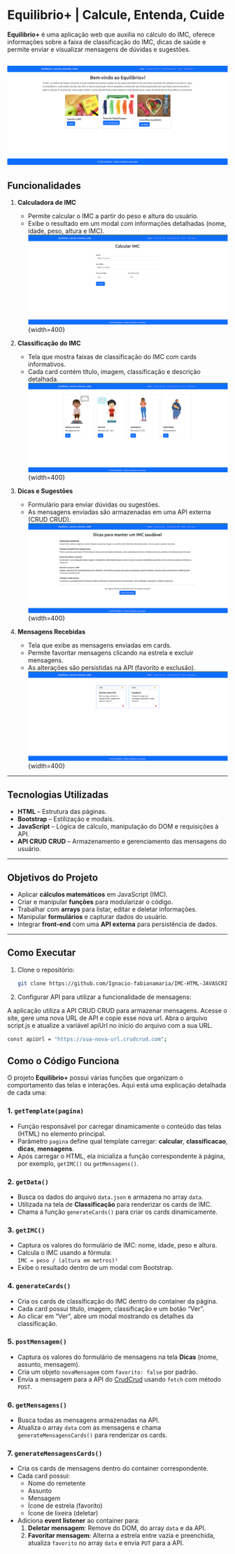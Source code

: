 # Equilibrio+ | Calcule, Entenda, Cuide

**Equilibrio+** é uma aplicação web que auxilia no cálculo do IMC, oferece informações sobre a faixa de classificação do IMC, dicas de saúde e permite enviar e visualizar mensagens de dúvidas e sugestões.

![Home](assets/home.png)  
---

## Funcionalidades

1. **Calculadora de IMC**  
   - Permite calcular o IMC a partir do peso e altura do usuário.
   - Exibe o resultado em um modal com informações detalhadas (nome, idade, peso, altura e IMC).
   ![IMC](assets/imc.png){width=400} 


2. **Classificação do IMC**  
   - Tela que mostra faixas de classificação do IMC com cards informativos.
   - Cada card contém título, imagem, classificação e descrição detalhada.
   ![Classificação](assets/classificacao.png){width=400}  

3. **Dicas e Sugestões**  
   - Formulário para enviar dúvidas ou sugestões.
   - As mensagens enviadas são armazenadas em uma API externa (CRUD CRUD).
   ![Dicas](assets/dicas.png){width=400} 

4. **Mensagens Recebidas**  
   - Tela que exibe as mensagens enviadas em cards.
   - Permite favoritar mensagens clicando na estrela e excluir mensagens.
   - As alterações são persistidas na API (favorito e exclusão).
   ![Mensagens](assets/mensagens.png){width=400}  

---

## Tecnologias Utilizadas

- **HTML** – Estrutura das páginas.
- **Bootstrap** – Estilização e modais.
- **JavaScript** – Lógica de cálculo, manipulação do DOM e requisições à API.
- **API CRUD CRUD** – Armazenamento e gerenciamento das mensagens do usuário.

---

## Objetivos do Projeto

- Aplicar **cálculos matemáticos** em JavaScript (IMC).  
- Criar e manipular **funções** para modularizar o código.  
- Trabalhar com **arrays** para listar, editar e deletar informações.  
- Manipular **formulários** e capturar dados do usuário.  
- Integrar **front-end** com uma **API externa** para persistência de dados.  

---

## Como Executar

1. Clone o repositório:

   ```bash
   git clone https://github.com/Ignacio-fabianamaria/IMC-HTML-JAVASCRIT.git
   ```

2. Configurar API para utilizar a funcionalidade de mensagens:

A aplicação utiliza a API CRUD CRUD para armazenar mensagens.
Acesse o site, gere uma nova URL de API e copie esse nova url.
Abra o arquivo script.js e atualize a variável apiUrl no início do arquivo com a sua URL.

```bash
const apiUrl = "https://sua-nova-url.crudcrud.com";
```

## Como o Código Funciona

O projeto **Equilibrio+** possui várias funções que organizam o comportamento das telas e interações. Aqui está uma explicação detalhada de cada uma:

### 1. `getTemplate(pagina)`

- Função responsável por carregar dinamicamente o conteúdo das telas (HTML) no elemento principal.
- Parâmetro `pagina` define qual template carregar: **calcular**, **classificacao**, **dicas**, **mensagens**.
- Após carregar o HTML, ela inicializa a função correspondente à página, por exemplo, `getIMC()` ou `getMensagens()`.

### 2. `getData()`

- Busca os dados do arquivo `data.json` e armazena no array `data`.
- Utilizada na tela de **Classificação** para renderizar os cards de IMC.
- Chama a função `generateCards()` para criar os cards dinamicamente.

### 3. `getIMC()`

- Captura os valores do formulário de IMC: nome, idade, peso e altura.
- Calcula o IMC usando a fórmula:  
  `IMC = peso / (altura em metros)²`
- Exibe o resultado dentro de um modal com Bootstrap.

### 4. `generateCards()`

- Cria os cards de classificação do IMC dentro do container da página.
- Cada card possui título, imagem, classificação e um botão “Ver”.
- Ao clicar em “Ver”, abre um modal mostrando os detalhes da classificação.

### 5. `postMensagem()`

- Captura os valores do formulário de mensagens na tela **Dicas** (nome, assunto, mensagem).
- Cria um objeto `novaMensagem` com `favorito: false` por padrão.
- Envia a mensagem para a API do [CrudCrud](https://crudcrud.com/) usando `fetch` com método `POST`.

### 6. `getMensagens()`

- Busca todas as mensagens armazenadas na API.
- Atualiza o array `data` com as mensagens e chama `generateMensagensCards()` para renderizar os cards.

### 7. `generateMensagensCards()`

- Cria os cards de mensagens dentro do container correspondente.
- Cada card possui:
  - Nome do remetente
  - Assunto
  - Mensagem
  - Ícone de estrela (favorito)
  - Ícone de lixeira (deletar)
- Adiciona **event listener** ao container para:
  1. **Deletar mensagem**: Remove do DOM, do array `data` e da API.
  2. **Favoritar mensagem**: Alterna a estrela entre vazia e preenchida, atualiza `favorito` no array `data` e envia `PUT` para a API.
